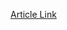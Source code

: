 [Article Link](https://www.fhs.hr/www.studiacroatica.hr/contact/pristupnica-za-clanstvo-u-studia-croatica)


